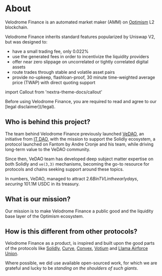 # About

Velodrome Finance is an automated market maker (AMM) on
[Optimism](https://www.optimism.io/) L2 blockchain.

Velodrome Finance inherits standard features popularized by Uniswap V2, but
was designed to:
 * have a small trading fee, only 0.022%
 * use the generated fees in order to incentivize the liquidity providers
 * offer near zero slippage on uncorrelated or tightly correlated digital
   assets
 * route trades through stable and volatile asset pairs
 * provide no-upkeep, flashloan-proof, 30 minute time-weighted average price
   (TWAP) with direct quoting support

import Callout from 'nextra-theme-docs/callout'

<Callout emoji="⚠️">
  Before using Velodrome Finance, you are required to read and agree to our
  [legal disclaimer](/legal).
</Callout>

## Who is behind this project?

The team behind Velodrome Finance previously launched
[VeDAO](https://twitter.com/_vedao_), an initiative from [IT
DAO](https://informationtoken.io), with the mission to support the Solidly
ecosystem, a protocol launched on Fantom by Andre Cronje and his team, while
driving long-term value to the VeDAO community.

Since then, VeDAO team has developed deep subject matter expertise on both
Solidly and `ve(3,3)` mechanisms, becoming the go-to resource for protocols and
chains seeking support around these topics.

In numbers, VeDAO, managed to attract $2.6B in TVL in the early days, securing
~10% of the Solidly voting power and ~$1.1M USDC in its treasury.

## What is our mission?

Our mission is to make Velodrome Finance a public good and the liquidity base
layer of the Optimism ecosystem.

## How is this different from other protocols?

Velodrome Finance as a product, is inspired and built upon the good parts of
the protocols like [Solidly](https://github.com/solidlyexchange),
[Curve](https://curve.fi/rootfaq), [Convex](https://www.convexfinance.com),
[Votium](https://votium.app) and [Llama
Airforce Union](https://llama.airforce/#/union/member).

Where possible, we did use available open-sourced work, for which we are
grateful and lucky to be _standing on the shoulders of such giants_.
